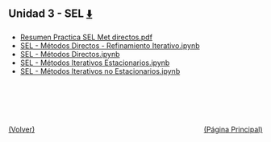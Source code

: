 
<html>
<body>
<h2>Unidad 3 - SEL <a href="https://downgit.github.io/#/home?url=https://github.com/Apuntes-FIUBA/Apuntes-Electronica/tree/main/95 - Computación/9504 - Analisis Numerico I/Comision Schwarz-Sosa/Clases Practica/Unidad 3 - SEL" style="font-size:20px">  ⬇️ </a></h2>
<ul>
    <li><a href="Resumen Practica SEL Met directos.pdf">Resumen Practica SEL Met directos.pdf</a></li>
    <li><a href="SEL - Métodos Directos - Refinamiento Iterativo.ipynb">SEL - Métodos Directos - Refinamiento Iterativo.ipynb</a></li>
    <li><a href="SEL - Métodos Directos.ipynb">SEL - Métodos Directos.ipynb</a></li>
    <li><a href="SEL - Métodos Iterativos Estacionarios.ipynb">SEL - Métodos Iterativos Estacionarios.ipynb</a></li>
    <li><a href="SEL - Métodos Iterativos no Estacionarios.ipynb">SEL - Métodos Iterativos no Estacionarios.ipynb</a></li>
</ul>
</body>
</html>














<br><br><br><br><br><a href="../" style="float: left">(Volver)</a> <a href="https://apuntes-fiuba.github.io/Apuntes-Electronica" style="float: right">(Página Principal)</a>
